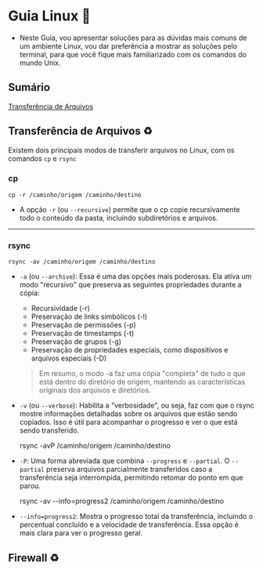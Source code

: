 # Guia Linux :penguin:

- Neste Guia, vou apresentar soluções para as dúvidas mais comuns de um ambiente Linux, vou dar preferência a mostrar as soluções pelo terminal, para que você fique mais familiarizado com os comandos do mundo Unix.

## Sumário

[Transferência de Arquivos](#transferencia-de-arquivos)

## Transferência de Arquivos :recycle:

Existem dois principais modos de transferir arquivos no Linux, com os comandos `cp` e `rsync`

### cp

    cp -r /caminho/origem /caminho/destino

- A opção `-r` (ou `--recursive`) permite que o cp copie recursivamente todo o conteúdo da pasta, incluindo subdiretórios e arquivos.

- - -

### rsync

    rsync -av /caminho/origem /caminho/destino

- `-a` (ou `--archive`): Essa é uma das opções mais poderosas. Ela ativa um modo "recursivo" que preserva as seguintes propriedades durante a cópia:

  - Recursividade (-r)
  - Preservação de links simbólicos (-l)
  - Preservação de permissões (-p)
  - Preservação de timestamps (-t)
  - Preservação de grupos (-g)
  - Preservação de propriedades especiais, como dispositivos e arquivos especiais (-D)

  > Em resumo, o modo -a faz uma cópia "completa" de tudo o que está dentro do diretório de origem, mantendo as características originais dos arquivos e diretórios.

- `-v` (ou `--verbose`): Habilita a "verbosidade", ou seja, faz com que o rsync mostre informações detalhadas sobre os arquivos que estão sendo copiados. Isso é útil para acompanhar o progresso e ver o que está sendo transferido.

    rsync -avP /caminho/origem /caminho/destino

- `-P`: Uma forma abreviada que combina `--progress` e `--partial`. O `--partial` preserva arquivos parcialmente transferidos caso a transferência seja interrompida, permitindo retomar do ponto em que parou.

    rsync -av --info=progress2 /caminho/origem /caminho/destino

- `--info=progress2`: Mostra o progresso total da transferência, incluindo o percentual concluído e a velocidade de transferência. Essa opção é mais clara para ver o progresso geral.

## Firewall :recycle:
